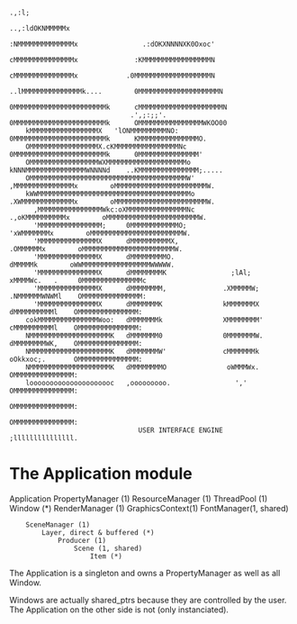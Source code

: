 ```
                                                                             .,:l;
                                                                   ..,:ldOKNMMMMMx
                                                                 :NMMMMMMMMMMMMMMx                .:dOKXNNNNXK0Oxoc'
                                                                 cMMMMMMMMMMMMMMMx              :KMMMMMMMMMMMMMMMMMN
                                                                 cMMMMMMMMMMMMMMMx            .0MMMMMMMMMMMMMMMMMMMN
                                                               ..lMMMMMMMMMMMMMMMk....        0MMMMMMMMMMMMMMMMMMMMN
                                                              0MMMMMMMMMMMMMMMMMMMMMMMk      cMMMMMMMMMMMMMMMMMMMMMN
                              .',;:;;'.                       0MMMMMMMMMMMMMMMMMMMMMMMk      OMMMMMMMMMMMMMMMMWKOO00
    kMMMMMMMMMMMMMMMMMX   'lONMMMMMMMMMNO:                    0MMMMMMMMMMMMMMMMMMMMMMMk      KMMMMMMMMMMMMMMMO.
    OMMMMMMMMMMMMMMMMMX.cKMMMMMMMMMMMMMMMMNc                  0MMMMMMMMMMMMMMMMMMMMMMMk      0MMMMMMMMMMMMMMM'
    OMMMMMMMMMMMMMMMMMWXMMMMMMMMMMMMMMMMMMMMo                 kNNNMMMMMMMMMMMMMMMWNNNNd    ..KMMMMMMMMMMMMMMM;.....
    OMMMMMMMMMMMMMMMMMMMMMMMMMMMMMMMMMMMMMMMW'                   ,MMMMMMMMMMMMMMMx        oMMMMMMMMMMMMMMMMMMMMMMMW.
    kWWMMMMMMMMMMMMMMMMMMMMMMMMMMMMMMMMMMMMMMo                   .XWMMMMMMMMMMMMMx        oMMMMMMMMMMMMMMMMMMMMMMMW.
      ,MMMMMMMMMMMMMMMMWkc:oXMMMMMMMMMMMMMMMNc                     .,oKMMMMMMMMMMx        oMMMMMMMMMMMMMMMMMMMMMMMW.
      'MMMMMMMMMMMMMMMM;     0MMMMMMMMMMMMO;                           'xWMMMMMMMx        oMMMMMMMMMMMMMMMMMMMMMMMW.
      'MMMMMMMMMMMMMMMX      dMMMMMMMMMMX,                               .OMMMMMMx        oMMMMMMMMMMMMMMMMMMMMMMMW.
      'MMMMMMMMMMMMMMMX      dMMMMMMMMMO.                                  dMMMMMk        oWWMMMMMMMMMMMMMMMMMWWWWW.
      'MMMMMMMMMMMMMMMX      dMMMMMMMMK                ;lAl;                xMMMMWc.   .     0MMMMMMMMMMMMMMMc
      'MMMMMMMMMMMMMMMX      dMMMMMMMM,              .XMMMMMW;              .NMMMMMMWNWMl    OMMMMMMMMMMMMMMM:
      'MMMMMMMMMMMMMMMX      dMMMMMMMK               kMMMMMMMX               dMMMMMMMMMMl    OMMMMMMMMMMMMMMM:
    cokMMMMMMMMMMMMMMMWoo:   dMMMMMMMk               XMMMMMMMM'              cMMMMMMMMMMl    OMMMMMMMMMMMMMMM:
    NMMMMMMMMMMMMMMMMMMMMK   dMMMMMMM0               0MMMMMMMW.              dMMMMMMMMWK,    OMMMMMMMMMMMMMMM:
    NMMMMMMMMMMMMMMMMMMMMK   dMMMMMMMW'              cMMMMMMMk               oOkkxoc;.       OMMMMMMMMMMMMMMM:
    NMMMMMMMMMMMMMMMMMMMMK   dMMMMMMMMO               oWMMMWx.                               OMMMMMMMMMMMMMMM:
    looooooooooooooooooooc   ,ooooooooo.                ','                                  OMMMMMMMMMMMMMMM:
                                                                                             OMMMMMMMMMMMMMMM:
                                                                                             OMMMMMMMMMMMMMMM:
                                USER INTERFACE ENGINE                                        ;lllllllllllllll.
```

The Application module
======================


Application
    PropertyManager (1)
    ResourceManager (1)
    ThreadPool (1)
    Window (*)
        RenderManager (1)
        GraphicsContext(1)
        FontManager(1, shared)

        SceneManager (1)
            Layer, direct & buffered (*)
                Producer (1)
                    Scene (1, shared)
                        Item (*)

The Application is a singleton and owns a PropertyManager as well as all Window.

Windows are actually shared_ptrs because they are controlled by the user. The Application on the other side is not
(only instanciated).
